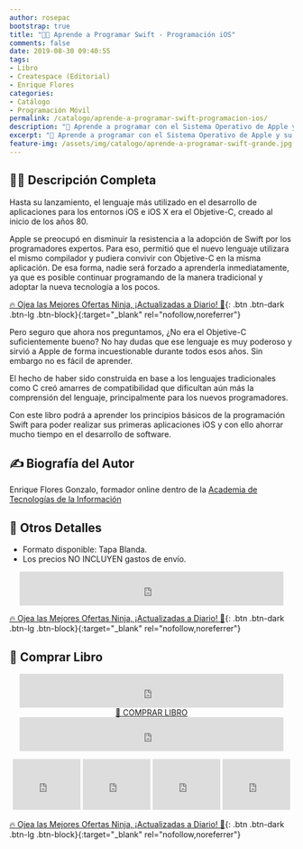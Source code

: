 ```yaml
---
author: rosepac
bootstrap: true
title: "👨‍💻 Aprende a Programar Swift - Programación iOS"
comments: false
date: 2019-08-30 09:40:55
tags:
- Libro
- Createspace (Editorial)
- Enrique Flores
categories:
- Catálogo
- Programación Móvil
permalink: /catalogo/aprende-a-programar-swift-programacion-ios/
description: "🍏 Aprende a programar con el Sistema Operativo de Apple y su lenguaje de programación específico: Swift"
excerpt: "🍏 Aprende a programar con el Sistema Operativo de Apple y su lenguaje de programación específico: Swift"
feature-img: /assets/img/catalogo/aprende-a-programar-swift-grande.jpg
---
```


## 🙋‍♀️ Descripción Completa

Hasta su lanzamiento, el lenguaje más utilizado en el desarrollo de aplicaciones para los entornos iOS e iOS X era el Objetive-C, creado al inicio de los años 80.

Apple se preocupó en disminuir la resistencia a la adopción de Swift por los programadores expertos. Para eso, permitió que el nuevo lenguaje utilizara el mismo compilador y pudiera convivir con Objetive-C en la misma aplicación. De esa forma, nadie será forzado a aprenderla inmediatamente, ya que es posible continuar programando de la manera tradicional y adoptar la nueva tecnología a los pocos.


[🔥 Ojea las Mejores Ofertas Ninja, ¡Actualizadas a Diario! 🎁](https://www.amazon.es/shop/cibercursos){: .btn .btn-dark .btn-lg .btn-block}{:target="_blank" rel="nofollow,noreferrer"}

Pero seguro que ahora nos preguntamos, ¿No era el Objetive-C suficientemente bueno? No hay dudas que ese lenguaje es muy poderoso y sirvió a Apple de forma incuestionable durante todos esos años. Sin embargo no es fácil de aprender.

El hecho de haber sido construida en base a los lenguajes tradicionales como C creó amarres de compatibilidad que dificultan aún más la comprensión del lenguaje, principalmente para los nuevos programadores.

Con este libro podrá a aprender los principios básicos de la programación Swift para poder realizar sus primeras aplicaciones iOS y con ello ahorrar mucho tiempo en el desarrollo de software.

## ✍ Biografía del Autor

Enrique Flores Gonzalo, formador online dentro de la [Academia de Tecnologías de la Información](https://twitter.com/itcampusacademy)

## 📝 Otros Detalles

- Formato disponible: Tapa Blanda.
- Los precios NO INCLUYEN gastos de envío.

<center><iframe src="https://rcm-eu.amazon-adsystem.com/e/cm?o=30&p=48&l=ur1&category=premium&banner=1E7ZEBFW3E0G3W1WXZ82&f=ifr&linkID=36c6741f8667c2eb2286cb8ca0062ecb&t=ciberninjas07-21&tracking_id=ciberninjas07-21" width="468" height="60" scrolling="no" border="0" marginwidth="0" style="border:none;" frameborder="0"></iframe></center>


[🔥 Ojea las Mejores Ofertas Ninja, ¡Actualizadas a Diario! 🎁](https://www.amazon.es/shop/cibercursos){: .btn .btn-dark .btn-lg .btn-block}{:target="_blank" rel="nofollow,noreferrer"}

## 💖 Comprar Libro

<center><iframe src="https://rcm-eu.amazon-adsystem.com/e/cm?o=30&p=13&l=ur1&category=gift_certificates&banner=0YM2726C1ESR66Q7QG02&f=ifr&linkID=b74ea8b6b0434619f53785a367d3de3d&t=ciberninjas07-21&tracking_id=ciberninjas07-21" width="468" height="60" scrolling="no" border="0" marginwidth="0" style="border:none;" frameborder="0"></iframe></center>

<center><a href="https://amzn.to/2PjhGJV" target="_blank" class="btn btn--warning btn--large" title="Comprar el libro Aprender a programar con Swift el lenguaje de programación de Apple e iOS | Ciberninjas">📓 COMPRAR LIBRO</a></center>

<center><iframe src="https://rcm-eu.amazon-adsystem.com/e/cm?o=30&p=13&l=ur1&category=kindlestore&banner=0P95N768FCV2P0732CG2&f=ifr&linkID=75656190f347ab8c55ea09e0b6f57418&t=ciberninjas07-21&tracking_id=ciberninjas07-21" width="468" height="60" scrolling="no" border="0" marginwidth="0" style="border:none;" frameborder="0"></iframe></center>

<p><center><iframe src="https://rcm-eu.amazon-adsystem.com/e/cm?o=30&p=20&l=ur1&category=kindle&banner=0K8KMRM0NM2Y5A191Z02&f=ifr&linkID=211f5ada1acf9b558138a9115015fccc&t=ciberninjas07-21&tracking_id=ciberninjas07-21" width="120" height="90" scrolling="no" border="0" marginwidth="0" style="border:none;" frameborder="0"></iframe> <iframe src="https://rcm-eu.amazon-adsystem.com/e/cm?o=30&p=20&l=ur1&category=kindle&banner=1MY6V4BGBKF24MPVQ382&f=ifr&linkID=bc72cdf8c85667d9cf8d99ac40b234cf&t=ciberninjas07-21&tracking_id=ciberninjas07-21" width="120" height="90" scrolling="no" border="0" marginwidth="0" style="border:none;" frameborder="0"></iframe> <iframe src="https://rcm-eu.amazon-adsystem.com/e/cm?o=30&p=20&l=ur1&category=fire_tablets&banner=09F0X29YE5A28P2Z02G2&f=ifr&linkID=99987810c2d699e6b1a4becf63ee659b&t=ciberninjas07-21&tracking_id=ciberninjas07-21" width="120" height="90" scrolling="no" border="0" marginwidth="0" style="border:none;" frameborder="0"></iframe> <iframe src="https://rcm-eu.amazon-adsystem.com/e/cm?o=30&p=20&l=ur1&category=kindle_oasis&banner=0NJNYNMJ9TB937AZFHG2&f=ifr&linkID=a42c1c2fd452f496c7105f18b28d8c61&t=ciberninjas07-21&tracking_id=ciberninjas07-21" width="120" height="90" scrolling="no" border="0" marginwidth="0" style="border:none;" frameborder="0"></iframe></center></p>


[🔥 Ojea las Mejores Ofertas Ninja, ¡Actualizadas a Diario! 🎁](https://www.amazon.es/shop/cibercursos){: .btn .btn-dark .btn-lg .btn-block}{:target="_blank" rel="nofollow,noreferrer"}